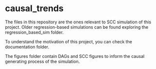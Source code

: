 # causal_trends

The files in this repository are the ones relevant to SCC simulation of this project. Older regression-based simulations can be found exploring the regression_based_sim folder. 

To understand the motivation of this project, you can check the documentation folder.

The figures folder contain DAGs and SCC figures to inform the causal generating process of the simulation.
